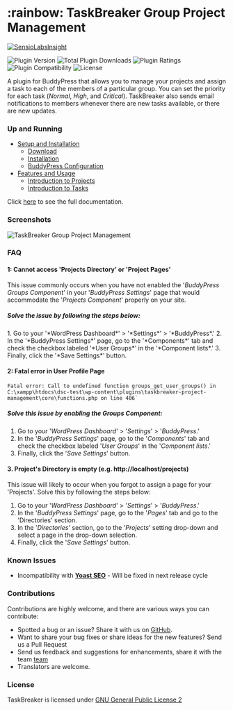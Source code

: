 <h1>:rainbow: TaskBreaker Group Project Management</h1>

[![SensioLabsInsight](https://insight.sensiolabs.com/projects/118e1366-fbab-4ef8-bc07-0fffc4bc2f59/big.png)](https://insight.sensiolabs.com/projects/118e1366-fbab-4ef8-bc07-0fffc4bc2f59)

![Plugin Version](https://img.shields.io/wordpress/plugin/v/taskbreaker-project-management.svg)&nbsp;![Total Plugin Downloads](https://img.shields.io/wordpress/plugin/dt/taskbreaker-project-management.svg)&nbsp;![Plugin Ratings](https://img.shields.io/wordpress/plugin/r/taskbreaker-project-management.svg)&nbsp;![Plugin Compatibility](https://img.shields.io/wordpress/v/taskbreaker-project-management.svg)&nbsp;![License](http://img.shields.io/:license-GPL--2.0%2B-red.svg?style=flat-square)&nbsp;

A plugin for BuddyPress that allows you to manage your projects and assign a task to each of the members of a particular group. You can set the priority for each task (*Normal*, *High*, and *Critical*). TaskBreaker also sends email notifications to members whenever there are new tasks available, or there are new updates.

<h3>Up and Running</h3>

 - [Setup and Installation](https://dunhakdis.com/taskbreaker-group-project-management/setup-and-installation/)
	- [Download](https://dunhakdis.com/taskbreaker-group-project-management/setup-and-installation/download/)
	- [Installation](https://dunhakdis.com/taskbreaker-group-project-management/setup-and-installation/installation/)
	- [BuddyPress Configuration](https://dunhakdis.com/taskbreaker-group-project-management/setup-and-installation/buddypress-configuration/)
 - [Features and Usage](https://dunhakdis.com/taskbreaker-group-project-management/features-and-usage/)
	 - [Introduction to Projects](https://dunhakdis.com/taskbreaker-group-project-management/features-and-usage/introduction-to-projects/)
	 - [Introduction to Tasks](https://dunhakdis.com/taskbreaker-group-project-management/features-and-usage/introduction-to-tasks/)

Click [here](https://dunhakdis.com/taskbreaker-group-project-management/) to see the full documentation.

<h3>Screenshots</h3>

![TaskBreaker Group Project Management](https://dunhakdis.com/wp-content/uploads/2017/04/TaskBreaker-Documentation-Screenshot.png)

<h3>FAQ</h3>
<h4>1: Cannot access 'Projects Directory' or 'Project Pages'</h4>

This issue commonly occurs when you have not enabled the '*BuddyPress Groups Component*' in your  '*BuddyPress Settings*' page that would accommodate the '*Projects Component*' properly on your site.

<h5>Solve the issue by following the steps below:</h5>
 1. Go to your '*WordPress Dashboard*' > '*Settings*' > '*BuddyPress*.'
 2. In the '*BuddyPress Settings*' page, go to the '*Components*' tab and check the checkbox labeled '*User Groups*' in the '*Component lists*.'
 3. Finally, click the '*Save Settings*' button.

<h4>2: Fatal error in User Profile Page</h4>

    Fatal error: Call to undefined function groups_get_user_groups() in C:\xampp\htdocs\dsc-test\wp-content\plugins\taskbreaker-project-management\core\functions.php on line 406`

<h5>Solve this issue by enabling the Groups Component:</h5>

 1. Go to your '*WordPress Dashboard*' > '*Settings*' > '*BuddyPress*.'
 2. In the '*BuddyPress Settings*' page, go to the '*Components*' tab and check the checkbox labeled '*User Groups*' in the '*Component lists*.'
 3. Finally, click the '*Save Settings*' button.

<h4>3. Project's Directory is empty (e.g. http://localhost/projects)</h4>

This issue will likely to occur when you forgot to assign a page for your 'Projects'. Solve this by following the steps below:

 1. Go to your '*WordPress Dashboard*' > '*Settings*' > '*BuddyPress*.'
 2. In the '*BuddyPress Settings*' page, go to the '*Pages*' tab and go to the 'Directories' section.
 3. In the '*Directories*' section, go to the '*Projects*' setting drop-down and select a page in the drop-down selection.
 4. Finally, click the '*Save Settings*' button.

<h3>Known Issues</h3>

- Incompatibility with **[Yoast SEO](https://wordpress.org/plugins/wordpress-seo/)** - Will be fixed in next release cycle

<h3>Contributions</h3>

Contributions are highly welcome, and there are various ways you can contribute:

- Spotted a bug or an issue? Share it with us on [GitHub](https://github.com/codehaiku/taskbreaker-project-management/issues/new).
- Want to share your bug fixes or share ideas for the new features? Send us a Pull Request
- Send us feedback and suggestions for enhancements, share it with the team [team ](https://github.com/codehaiku/taskbreaker-project-management/issues/new)
- Translators are welcome.

<h3>License</h3>

TaskBreaker is licensed under [GNU General Public License 2](https://www.gnu.org/licenses/old-licenses/gpl-2.0.en.html)
